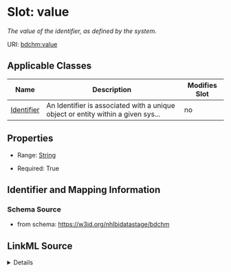 # Slot: value


_The value of the identifier, as defined by the system._



URI: [bdchm:value](bdchm:value)



<!-- no inheritance hierarchy -->




## Applicable Classes

| Name | Description | Modifies Slot |
| --- | --- | --- |
[Identifier](Identifier.md) | An Identifier is associated with a unique object or entity within a given sys... |  no  |







## Properties

* Range: [String](String.md)

* Required: True





## Identifier and Mapping Information







### Schema Source


* from schema: https://w3id.org/nhlbidatastage/bdchm




## LinkML Source

<details>
```yaml
name: value
description: The value of the identifier, as defined by the system.
from_schema: https://w3id.org/nhlbidatastage/bdchm
rank: 1000
alias: value
owner: Identifier
domain_of:
- Identifier
range: string
required: true

```
</details>